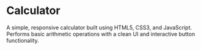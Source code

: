 # Calculator
A simple, responsive calculator built using HTML5, CSS3, and JavaScript. Performs basic arithmetic operations with a clean UI and interactive button functionality.
